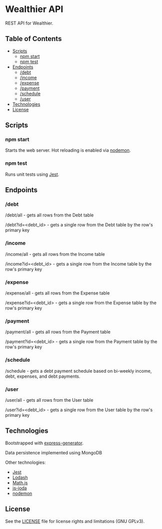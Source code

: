 # Wealthier API

 REST API for Wealthier. 

## Table of Contents

* [Scripts](#scripts)
  - [npm start](#npm-start)
  - [npm test](#npm-test)
* [Endpoints](#endpoints)
  - [/debt](#/debt)
  - [/income](#/income)
  - [/expense](#/expense)
  - [/payment](#/payment)
  - [/schedule](#/debt)
  - [/user](#/user)
* [Technologies](#technologies)
* [License](#license)

## Scripts

### npm start

Starts the web server. Hot reloading is enabled via [nodemon](https://github.com/remy/nodemon).

### npm test

Runs unit tests using [Jest](https://github.com/facebook/jest).

## Endpoints

### /debt

/debt/all - gets all rows from the Debt table

/debt?id=<debt_id> - gets a single row from the Debt table by the row's primary key

### /income

/income/all - gets all rows from the Income table

/income?id=<debt_id> - gets a single row from the Income table by the row's primary key

### /expense

/expense/all - gets all rows from the Expense table

/expense?id=<debt_id> - gets a single row from the Expense table by the row's primary key

### /payment

/payment/all - gets all rows from the Payment table

/payment?id=<debt_id> - gets a single row from the Payment table by the row's primary key

### /schedule

/schedule - gets a debt payment schedule based on bi-weekly income, debt, expenses, and debt payments.

### /user

/user/all - gets all rows from the User table

/user?id=<debt_id> - gets a single row from the User table by the row's primary key

## Technologies

Bootstrapped with [express-generator](https://github.com/expressjs/express). 

Data persistence implemented using MongoDB

Other technologies:
* [Jest](https://github.com/facebook/jest)
* [Lodash](https://github.com/lodash/lodash)
* [Math.js](https://github.com/josdejong/mathjs)
* [js-joda](https://github.com/js-joda/js-joda)
* [nodemon](https://github.com/remy/nodemon)

## License

See the [LICENSE](LICENSE.md) file for license rights and limitations (GNU GPLv3).